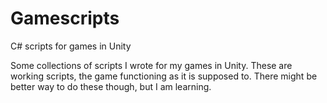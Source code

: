 # Gamescripts
 C# scripts for games in Unity

Some collections of scripts I wrote for my games in Unity. 
These are working scripts, the game functioning as it is supposed to. 
There might be better way to do these though, but I am learning.
